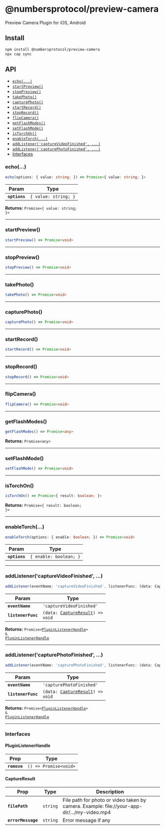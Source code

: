 # @numbersprotocol/preview-camera

Preview Camera Plugin for iOS, Android

## Install

```bash
npm install @numbersprotocol/preview-camera
npx cap sync
```

## API

<docgen-index>

* [`echo(...)`](#echo)
* [`startPreview()`](#startpreview)
* [`stopPreview()`](#stoppreview)
* [`takePhoto()`](#takephoto)
* [`capturePhoto()`](#capturephoto)
* [`startRecord()`](#startrecord)
* [`stopRecord()`](#stoprecord)
* [`flipCamera()`](#flipcamera)
* [`getFlashModes()`](#getflashmodes)
* [`setFlashMode()`](#setflashmode)
* [`isTorchOn()`](#istorchon)
* [`enableTorch(...)`](#enabletorch)
* [`addListener('captureVideoFinished', ...)`](#addlistenercapturevideofinished)
* [`addListener('capturePhotoFinished', ...)`](#addlistenercapturephotofinished)
* [Interfaces](#interfaces)

</docgen-index>

<docgen-api>
<!--Update the source file JSDoc comments and rerun docgen to update the docs below-->

### echo(...)

```typescript
echo(options: { value: string; }) => Promise<{ value: string; }>
```

| Param         | Type                            |
| ------------- | ------------------------------- |
| **`options`** | <code>{ value: string; }</code> |

**Returns:** <code>Promise&lt;{ value: string; }&gt;</code>

--------------------


### startPreview()

```typescript
startPreview() => Promise<void>
```

--------------------


### stopPreview()

```typescript
stopPreview() => Promise<void>
```

--------------------


### takePhoto()

```typescript
takePhoto() => Promise<void>
```

--------------------


### capturePhoto()

```typescript
capturePhoto() => Promise<void>
```

--------------------


### startRecord()

```typescript
startRecord() => Promise<void>
```

--------------------


### stopRecord()

```typescript
stopRecord() => Promise<void>
```

--------------------


### flipCamera()

```typescript
flipCamera() => Promise<void>
```

--------------------


### getFlashModes()

```typescript
getFlashModes() => Promise<any>
```

**Returns:** <code>Promise&lt;any&gt;</code>

--------------------


### setFlashMode()

```typescript
setFlashMode() => Promise<void>
```

--------------------


### isTorchOn()

```typescript
isTorchOn() => Promise<{ result: boolean; }>
```

**Returns:** <code>Promise&lt;{ result: boolean; }&gt;</code>

--------------------


### enableTorch(...)

```typescript
enableTorch(options: { enable: boolean; }) => Promise<void>
```

| Param         | Type                              |
| ------------- | --------------------------------- |
| **`options`** | <code>{ enable: boolean; }</code> |

--------------------


### addListener('captureVideoFinished', ...)

```typescript
addListener(eventName: 'captureVideoFinished', listenerFunc: (data: CaptureResult) => void) => Promise<PluginListenerHandle> & PluginListenerHandle
```

| Param              | Type                                                                       |
| ------------------ | -------------------------------------------------------------------------- |
| **`eventName`**    | <code>'captureVideoFinished'</code>                                        |
| **`listenerFunc`** | <code>(data: <a href="#captureresult">CaptureResult</a>) =&gt; void</code> |

**Returns:** <code>Promise&lt;<a href="#pluginlistenerhandle">PluginListenerHandle</a>&gt; & <a href="#pluginlistenerhandle">PluginListenerHandle</a></code>

--------------------


### addListener('capturePhotoFinished', ...)

```typescript
addListener(eventName: 'capturePhotoFinished', listenerFunc: (data: CaptureResult) => void) => Promise<PluginListenerHandle> & PluginListenerHandle
```

| Param              | Type                                                                       |
| ------------------ | -------------------------------------------------------------------------- |
| **`eventName`**    | <code>'capturePhotoFinished'</code>                                        |
| **`listenerFunc`** | <code>(data: <a href="#captureresult">CaptureResult</a>) =&gt; void</code> |

**Returns:** <code>Promise&lt;<a href="#pluginlistenerhandle">PluginListenerHandle</a>&gt; & <a href="#pluginlistenerhandle">PluginListenerHandle</a></code>

--------------------


### Interfaces


#### PluginListenerHandle

| Prop         | Type                                      |
| ------------ | ----------------------------------------- |
| **`remove`** | <code>() =&gt; Promise&lt;void&gt;</code> |


#### CaptureResult

| Prop               | Type                | Description                                                                                 |
| ------------------ | ------------------- | ------------------------------------------------------------------------------------------- |
| **`filePath`**     | <code>string</code> | File path for photo or video taken by camera. Example: file://your-app-dir/.../my-video.mp4 |
| **`errorMessage`** | <code>string</code> | Error message if any                                                                        |

</docgen-api>
